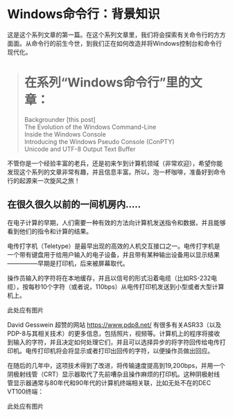Windows命令行：背景知识
======================

这是这个系列文章的第一篇。在这个系列文章里，我们将会探索有关命令行的方方面面。从命令行的前生今世，到我们正在如何改造并将Windows控制台和命令行现代化。

> # 在系列“Windows命令行”里的文章：
> Backgrounder [this post]<br>
> The Evolution of the Windows Command-Line<br>
> Inside the Windows Console<br>
> Introducing the Windows Pseudo Console (ConPTY)<br>
> Unicode and UTF-8 Output Text Buffer<br>



不管你是一个经验丰富的老兵，还是初来乍到计算机领域（非常欢迎），希望你能发现这个系列的文章非常有趣，并且信息丰富。所以，泡一杯咖啡，准备好到命令行的起源来一次旋风之旅！

在很久很久以前的一间机房内.....
-------------------------------

在电子计算的早期，人们需要一种有效的方法向计算机发送指令和数据，并且能够看到他们的指令和计算的结果。

电传打字机（Teletype）是最早出现的高效的人机交互接口之一。电传打字机是一个带有键盘用于给用户输入的电子设备，并且带有某种输出设备用以显示结果—————早期是打印机，后来被屏幕取代。

操作员输入的字符将在本地缓存，并且以信号的形式沿着电缆（比如RS-232电缆），按每秒10个字符（或者说，110bps）从电传打印机发送到小型或者大型计算机上。

此处应有图片

David Gesswein 超赞的网站 https://www.pdp8.net/ 有很多有关ASR33（以及PDP-8与其相关技术）的更多信息，包括照片，视频等。计算机上的程序将接收到输入的字符，并且决定如何处理它们，并且可以选择异步的将字符回传给电传打印机。电传打印机将会将显示或者打印出回传的字符，以便操作员做出回应。

在随后的几年中，这项技术得到了改进，将传输速度提高到19,200bps，并用一个阴极射线管（CRT）显示器取代了先前嘈杂且操作麻烦的打印机。这种阴极射线管显示器通常与80年代和90年代的计算机终端相关联，比如无处不在的DEC VT100终端：

此处应有图片




